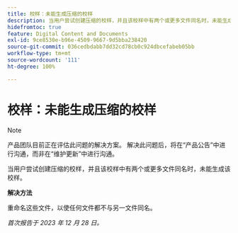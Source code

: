 ```yaml
---
title: 校样：未能生成压缩的校样
description: 当用户尝试创建压缩的校样，并且该校样中有两个或更多文件同名时，未能生成该校样。
hidefromtoc: true
feature: Digital Content and Documents
exl-id: 9ce8530e-b96e-4509-9667-9d5bba238420
source-git-commit: 036cedbdabb7dd32cd78cb0c924dbcefabeb05bb
workflow-type: tm+mt
source-wordcount: '111'
ht-degree: 100%

---
```


# 校样：未能生成压缩的校样

<!--WF and WFP TOCs-->

>[!NOTE]
>
>产品团队目前正在评估此问题的解决方案。 解决此问题后，将在“产品公告”中进行沟通，而非在“维护更新”中进行沟通。

当用户尝试创建压缩的校样，并且该校样中有两个或更多文件同名时，未能生成该校样。

**解决方法**

重命名这些文件，以使任何文件都不与另一文件同名。

_首次报告于 2023 年 12 月 28 日。_
